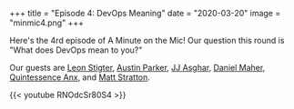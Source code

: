 +++
title = "Episode 4: DevOps Meaning"
date = "2020-03-20"
image = "minmic4.png"
+++

Here's the 4rd episode of A Minute on the Mic! Our question this round is "What does DevOps mean to you?"

Our guests are
[Leon Stigter](https://twitter.com/retgits),
[Austin Parker](https://twitter.com/austinlparker),
[JJ Asghar](https://twitter.com/jjasghar),
[Daniel Maher](https://twitter.com/phrawzty),
[Quintessence Anx](https://twitter.com/QuintessenceAnx), and
[Matt Stratton](https://twitter.com/mattstratton).

{{< youtube RNOdcSr80S4 >}}
